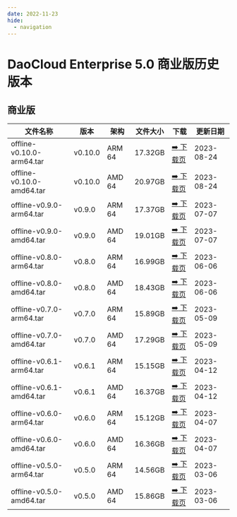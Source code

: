 ```yaml
---
date: 2022-11-23
hide:
  - navigation
---
```


# DaoCloud Enterprise 5.0 商业版历史版本

## 商业版

| 文件名称 | 版本 | 架构 | 文件大小 | 下载 | 更新日期 |
| ------- | --- | ---- | ------ | --- | ------- |
| offline-v0.10.0-arm64.tar | v0.10.0 | ARM 64 | 17.32GB | [:arrow_right: 下载页](./dce5-installer-v0.10.0.md) | 2023-08-24 |
| offline-v0.10.0-amd64.tar | v0.10.0 | AMD 64 | 20.97GB | [:arrow_right: 下载页](./dce5-installer-v0.10.0.md) | 2023-08-24 |
| offline-v0.9.0-arm64.tar | v0.9.0 | ARM 64 | 17.37GB | [:arrow_right: 下载页](./dce5-installer-v0.9.0.md) | 2023-07-07 |
| offline-v0.9.0-amd64.tar | v0.9.0 | AMD 64 | 19.01GB | [:arrow_right: 下载页](./dce5-installer-v0.9.0.md) | 2023-07-07 |
| offline-v0.8.0-arm64.tar | v0.8.0 | ARM 64 | 16.99GB | [:arrow_right: 下载页](./dce5-installer-v0.8.0.md) | 2023-06-06 |
| offline-v0.8.0-amd64.tar | v0.8.0 | AMD 64 | 18.43GB | [:arrow_right: 下载页](./dce5-installer-v0.8.0.md) | 2023-06-06 |
| offline-v0.7.0-arm64.tar | v0.7.0 | ARM 64 | 15.89GB | [:arrow_right: 下载页](./dce5-installer-v0.7.0.md) | 2023-05-09 |
| offline-v0.7.0-amd64.tar | v0.7.0 | AMD 64 | 17.29GB | [:arrow_right: 下载页](./dce5-installer-v0.7.0.md) | 2023-05-09 |
| offline-v0.6.1-arm64.tar | v0.6.1 | ARM 64 | 15.15GB | [:arrow_right: 下载页](./dce5-installer-v0.6.1.md) | 2023-04-12 |
| offline-v0.6.1-amd64.tar | v0.6.1 | AMD 64 | 16.37GB | [:arrow_right: 下载页](./dce5-installer-v0.6.1.md) | 2023-04-12 |
| offline-v0.6.0-arm64.tar | v0.6.0 | ARM 64 | 15.12GB | [:arrow_right: 下载页](./dce5-installer-v0.6.0.md) | 2023-04-07 |
| offline-v0.6.0-amd64.tar | v0.6.0 | AMD 64 | 16.36GB | [:arrow_right: 下载页](./dce5-installer-v0.6.0.md) | 2023-04-07 |
| offline-v0.5.0-arm64.tar | v0.5.0 | ARM 64 | 14.56GB | [:arrow_right: 下载页](./dce5-installer-v0.5.0.md) | 2023-03-06 |
| offline-v0.5.0-amd64.tar | v0.5.0 | AMD 64 | 15.86GB | [:arrow_right: 下载页](./dce5-installer-v0.5.0.md) | 2023-03-06 |

